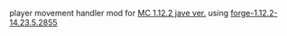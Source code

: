 player movement handler mod for [MC 1.12.2 jave ver.](https://www.minecraft.net/ja-jp/store/minecraft-java-edition)
using [forge-1.12.2-14.23.5.2855](https://files.minecraftforge.net/net/minecraftforge/forge/index_1.12.2.html)
